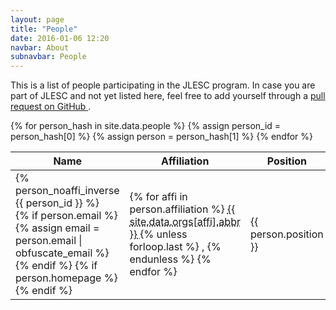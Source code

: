 ```yaml
---
layout: page
title: "People"
date: 2016-01-06 12:20
navbar: About
subnavbar: People
---
```


<p class="lead">
  This is a list of people participating in the JLESC program.
  In case you are part of JLESC and not yet listed here, feel free to add yourself through a
  <a href="https://github.com/JLESC/jlesc.github.io/wiki/Adding-Modifying-Content#people"
     target="_blank">
    pull request on GitHub
  </a>.
</p>

<div class="table-responsive">
  <table id="people-db" class="table table-striped">
    <thead class="thead-default">
      <tr>
        <th class="col-name">Name</th>
        <th class="col-affiliation">Affiliation</th>
        <th class="col-position">Position</th>
        <th class="col-topics">Topics</th>
      </tr>
    </thead>
    <tbody>
    {% for person_hash in site.data.people %}
      {% assign person_id = person_hash[0] %}
      {% assign person = person_hash[1] %}
      <tr>
        <td class="col-name">
          {% person_noaffi_inverse {{ person_id }} %}
          <div class="btn-group btn-group-sm pull-right" role="group">
            {% if person.email %}
              {% assign email = person.email | obfuscate_email %}
              <a target="_blank"
                 class="btn btn-link btn-sm email-obfuscated"
                 title="write an email to {{ person.given_name }} {{ person.sur_name }}"
                 data-email="{{ email }}"
                 role="button">
                <i class="fa fa-envelope fa-fw"></i>
              </a>
            {% endif %}
            {% if person.homepage %}
              <a href="{{ person.homepage }}"
                 target="_blank"
                 title="{{ person.homepage }}"
                 class="btn btn-link btn-sm"
                 role="button">
                <i class="fa fa-home fa-fw"></i>
              </a>
            {% endif %}
          </div>
        </td>
        <td class="col-affiliation">
          {% for affi in person.affiliation %}
            <abbr title="{{ site.data.orgs[affi].title }}" class="initialism">
              {{ site.data.orgs[affi].abbr }}
            </abbr>
            {% unless forloop.last %}
              ,
            {% endunless %}
          {% endfor %}
        </td>
        <td class="col-position">{{ person.position }}</td>
        <td class="col-topics">{{ person.topics }}</td>
      </tr>
    {% endfor %}
    </tbody>
  </table>
</div>
